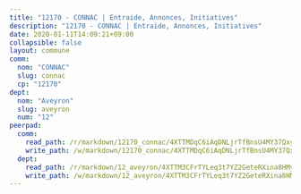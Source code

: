 ```yaml
---
title: "12170 - CONNAC | Entraide, Annonces, Initiatives"
description: "12170 - CONNAC | Entraide, Annonces, Initiatives"
date: 2020-01-11T14:09:21+09:00
collapsible: false
layout: commune
comm:
  nom: "CONNAC"
  slug: connac
  cp: "12170"
dept:
  nom: "Aveyron"
  slug: aveyron
  num: "12"
peerpad:
  comm:
    read_path: /r/markdown/12170_connac/4XTTMDqC6iAqDNLjrTfBnsU4MY37QxyQVnAQJ4LMHfbyUieCS
    write_path: /w/markdown/12170_connac/4XTTMDqC6iAqDNLjrTfBnsU4MY37QxyQVnAQJ4LMHfbyUieCS-K3TgUEp7E4kcVo715AxbdiE918t46j3JtsnKrqx37ZEGTgWEPneJW7sAEnEdY53gQHC1KAgVcTSF1kiYuod9Sc1MCXY5gtte8h4afDkubx7kN7wd7B3WNevpQE39m8DKeXFmpifk
  dept:
    read_path: /r/markdown/12_aveyron/4XTTM3CFrTYLeq3t7YZ2GeteRXina8HMy585xLdATaEm28gJq
    write_path: /w/markdown/12_aveyron/4XTTM3CFrTYLeq3t7YZ2GeteRXina8HMy585xLdATaEm28gJq-K3TgUfu3tdsvnJNzfCjLcQBm4uQ83gag77qnaAo9pjUvbpQyfAVAxJdyULKffeJFVcGHHVraYZNVQhiGBeBUKBFLy2Vr8dapgU6tQCmoJQ6dgnoqRGmK9bSxqhW9VArfxRuTPcgV
---
```


